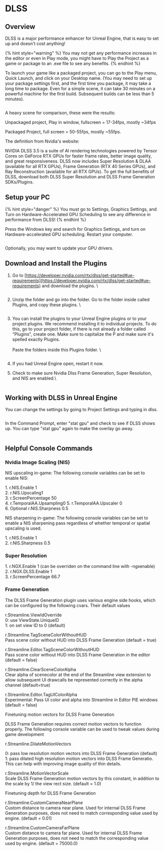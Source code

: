 # DLSS

## Overview

DLSS is a major performance enhancer for Unreal Engine, that is easy to set up and doesn't cost anything!

{% hint style="warning" %}
You may not get any performance increases in the editor or even in Play mode, you might have to Play the Project as a game or package to an .exe file to see any benefits.&#x20;
{% endhint %}

To launch your game like a packaged project, you can go to the Play menu, Quick Launch, and click on your Desktop name. (You may need to set up your package settings first, and the first time you package, it may take a long time to package. Even for a simple scene, it can take 30 minutes on a powerful machine for the first build. Subsequent builds can be less than 5 minutes).

<figure><img src="../../.gitbook/assets/image (1) (1) (1) (1) (1) (1) (1) (1) (1) (1) (1) (1).png" alt=""><figcaption></figcaption></figure>



A heavy scene for comparison, these were the results:

Unpackaged project, Play in window, fullscreen = 17-34fps, mostly \~34fps

Packaged Project, full screen = 50-55fps, mostly \~55fps.&#x20;



The definition from Nvidia's website:

NVIDIA DLSS 3.5 is a suite of AI rendering technologies powered by Tensor Cores on GeForce RTX GPUs for faster frame rates, better image quality, and great responsiveness. DLSS now includes Super Resolution & DLAA (available for all RTX GPUs), Frame Generation (RTX 40 Series GPUs), and Ray Reconstruction (available for all RTX GPUs). To get the full benefits of DLSS, download both DLSS Super Resolution and DLSS Frame Generation SDKs/Plugins.

## Setup your PC

{% hint style="danger" %}
You must go to Settings, Graphics Settings, and Turn on Hardware-Accelerated GPU Scheduling to see any difference in performance from DLSS!
{% endhint %}

Press the Windows key and search for Graphics Settings, and turn on Hardware-accelerated GPU scheduling. Restart your computer.

<figure><img src="../../.gitbook/assets/image (5) (1) (1) (1) (1) (1) (1) (1).png" alt=""><figcaption></figcaption></figure>

Optionally, you may want to update your GPU drivers.&#x20;

## Download and Install the Plugins

1.  Go to [https://developer.nvidia.com/rtx/dlss/get-started#ue-requirements](https://developer.nvidia.com/rtx/dlss/get-started#ue-requirements) and download the plugins. \


    <figure><img src="../../.gitbook/assets/image (1) (1) (1) (1) (1) (1) (1) (1) (1) (1) (1) (1) (1).png" alt=""><figcaption></figcaption></figure>
2.  Unzip the folder and go into the folder. Go to the folder inside called Plugins, and copy these plugins. \


    <figure><img src="../../.gitbook/assets/image (2) (1) (1) (1) (1) (1) (1) (1) (1) (1) (1) (1).png" alt=""><figcaption></figcaption></figure>


3.  You can install the plugins to your Unreal Engine plugins or to your project plugins. We recommend installing it to individual projects. To do this, go to your project folder, if there is not already a folder called "Plugins", create one. Make sure to capitalize the P and make sure it's spelled exactly Plugins. \
    \
    Paste the folders inside this Plugins folder. \


    <figure><img src="../../.gitbook/assets/image (3) (1) (1) (1) (1) (1) (1) (1) (1).png" alt=""><figcaption></figcaption></figure>


4. If you had Unreal Engine open, restart it now.&#x20;
5.  Check to make sure Nvidia Dlss Frame Generation, Super Resolution, and NIS are enabled.\


    <figure><img src="../../.gitbook/assets/image (5) (1) (1) (1) (1) (1) (1).png" alt=""><figcaption></figcaption></figure>

## Working with DLSS in Unreal Engine

You can change the settings by going to Project Settings and typing in dlss.&#x20;

<figure><img src="../../.gitbook/assets/image (4) (1) (1) (1) (1) (1) (1) (1).png" alt=""><figcaption></figcaption></figure>

In the Command Prompt, enter "stat gpu" and check to see if DLSS shows up. You can type "stat gpu" again to make the overlay go away.&#x20;

<figure><img src="../../.gitbook/assets/image (2) (1) (1) (1) (1) (1) (1) (1) (1) (1) (1).png" alt=""><figcaption></figcaption></figure>



## Helpful Console Commands

### Nvidia Image Scaling (NIS)

NIS upscaling in-game: The following console variables can be set to enable NIS:

1\. r.NIS.Enable 1\
2\. r.NIS.Upscaling1\
3\. r.ScreenPercentage 50\
4\. r.TemporalAA.Upsampling0 5. r.TemporalAA.Upscaler 0\
6\. Optional r.NIS.Sharpness 0.5

NIS sharpening in-game: The following console variables can be set to enable a NIS sharpening pass regardless of whether temporal or spatial upscaling is used.

1\. r.NIS.Enable 1\
2\. r.NIS.Sharpness 0.5

### Super Resolution

1\. r.NGX.Enable 1 (can be overriden on the command line with -ngxenable) \
2\. r.NGX.DLSS.Enable 1\
3\. r.ScreenPercentage 66.7

### Frame Generation

The DLSS Frame Generation plugin uses various engine side hooks, which can be configured by the following cvars. Their default values

r.Streamline.ViewIdOverride\
0: use ViewState.UniqueID\
1: on set view ID to 0 (default)

r.Streamline.TagSceneColorWithoutHUD\
Pass scene color without HUD into DLSS Frame Generation (default = true)

r.Streamline.Editor.TagSceneColorWithoutHUD\
Pass scene color without HUD into DLSS Frame Generation in the editor (default = false)

r.Streamline.ClearSceneColorAlpha\
Clear alpha of scenecolor at the end of the Streamline view extension to allow subsequent UI drawcalls be represented correctly in the alpha channel (default=true)

r.Streamline.Editor.TagUIColorAlpha\
Experimental: Pass UI color and alpha into Streamline in Editor PIE windows (default = false)

Finetuning motion vectors for DLSS Frame Generation

DLSS Frame Generation requires correct motion vectors to function properly. The following console variable can be used to tweak values during game development

r.Streamline.DilateMotionVectors

0: pass low resolution motion vectors into DLSS Frame Generation (default)\
1: pass dilated high resolution motion vectors into DLSS Frame Generatio. This can help with improving image quality of thin details.

r.Streamline.MotionVectorScale\
Scale DLSS Frame Generation motion vectors by this constant, in addition to the scale by 1/ the view rect size. (default = 1.0)

Finetuning depth for DLSS Frame Generation

r.Streamline.CustomCameraNearPlane\
Custom distance to camera near plane. Used for internal DLSS Frame Generation purposes, does not need to match corresponding value used by engine. (default = 0.01)

r.Streamline.CustomCameraFarPlane\
Custom distance to camera far plane. Used for internal DLSS Frame Generation purposes, does not need to match the corresponding value used by engine. (default = 75000.0)

